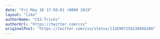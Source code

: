 ```yaml
---
date: "Fri May 10 17:50:01 +0000 2019"
layout: "like"
authorName: "CSS-Tricks"
authorUrl: "https://twitter.com/css"
originalPost: "https://twitter.com/css/status/1126907258238046208"
---
```


